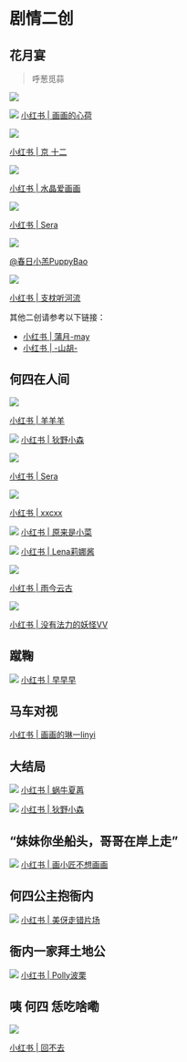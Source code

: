 # 剧情二创


## 花月宴

> 呼葱觅蒜

![](/image/team/role/huhu.jpg)

![](/image/team/role/huayue1.jpg)
[小红书 | 画画的心荷](http://xhslink.com/IlkPNk)

![](/image/team/role/huayue2.jpg)

[小红书 | 京 十二](http://xhslink.com/YHlPNk)


![](/image/team/role/huayueyan1-min.jpg)

[小红书 | 水晶爱画画](http://xhslink.com/kSF2Mk)

![](/image/team/role/huayueyan2-min.jpg)

[小红书 | Sera](http://xhslink.com/QQLhNk)

![](/image/team/role/hesi15-min.jpg)

[@春日小羔PuppyBao](https://m.weibo.cn/6691230486/4786182947342018)

![](/image/team/role/hesi16-min.jpg)

[小红书 | 支枕听河流](http://xhslink.com/lSljNk)

其他二创请参考以下链接：
* [小红书 | 蒲月-may](http://xhslink.com/ttDONk)
* [小红书 | -山胡-](http://xhslink.com/P1HONk)


## 何四在人间

![](/image/team/role/huayueyan3-min.jpg)

[小红书 | 羊羊羊](http://xhslink.com/B67gNk)

![](/image/team/role/huayueyan4-min.jpg)
[小红书 | 狄野小森](http://xhslink.com/hFa2Mk)

![](/image/team/role/hesi5-min.jpg)

[小红书 | Sera](http://xhslink.com/QQLhNk)

![](/image/team/role/hesi4-min.jpg)

[小红书 | xxcxx](http://xhslink.com/k2QhNk)

![](/image/team/role/hesi1-min.jpg)
[小红书 | 原来是小菜](http://xhslink.com/2uOgNk)


![](/image/team/role/hesi2-min.jpg)
[小红书 | Lena莉娜酱](http://xhslink.com/xn1gNk)

![](/image/team/role/hesi9-min.jpg)

[小红书 | 雨今云古](http://xhslink.com/H7bjNk)

![](/image/team/role/hesi11-min.jpg)

[小红书 | 没有法力的妖怪VV](http://xhslink.com/rZruNk)


## 蹴鞠

![](/image/team/role/cuju-min.jpg)
[小红书 | 早早早](http://xhslink.com/bal2Mk)

## 马车对视

[小红书 | 画画的琳一linyi](http://xhslink.com/eMp2Pk)



## 大结局

![](/image/team/role/qun3-min.jpg)
[小红书 | 蜗牛夏苒](http://xhslink.com/xOH4Nk)

![](/image/team/role/sanfeng2-min.jpg)
[小红书 | 狄野小森](http://xhslink.com/Ity5Nk)

## “妹妹你坐船头，哥哥在岸上走”

![](/image/team/role/sanfeng1-min.jpg)
[小红书 | 画小匠不想画画](http://xhslink.com/Umj5Nk)


## 何四公主抱衙内

![](/image/team/role/hesiyanei3-min.jpg)
[小红书 | 美伢走错片场](http://xhslink.com/sYI2Mk)

## 衙内一家拜土地公

![](/image/team/role/hesiyanei4-min.jpg)
[小红书 | Polly波栗](http://xhslink.com/DUfuNk)

## 咦 何四 恁吃啥嘞
![](/image/team/role/hesiyanei1-min.jpg)

[小红书 | 回不去](http://xhslink.com/3RlpNk)



